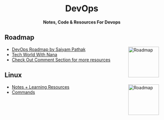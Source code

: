 <h1 align="center">DevOps</h1>
<p align="center"><b>Notes, Code & Resources For Devops</b></p>

## Roadmap

<img align="right" src="https://github.com/himanshu1221/DevOps/assets/32031706/9f617bee-5b10-4b76-85de-33011f17cc44" height="100" alt="Roadmap"> 

- [DevOps Roadmap by Saiyam Pathak](https://www.youtube.com/watch?v=4yRAeXAAHtM&ab_channel=KubesimplifyHindi)
- [Tech World With Nana](https://www.youtube.com/@TechWorldwithNana)
- [Check Out Comment Section for more resources](https://x.com/himanshuchhatw2/status/1750073123305918730)

## Linux

<img align="right" src="https://github.com/user-attachments/assets/2aca9c96-0cc8-4f34-9653-89c12654a66f" height="100" alt="Roadmap"> 

- [Notes + Learning Resources](Linux/README.md)
- [Commands](Linux/Command/COMMANDS.md)